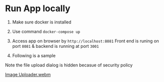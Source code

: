 # Run App locally

1. Make sure docker is installed

2. Use command `docker-compose up`

3. Access app on browser by  `http://localhost:8081`
      Front end is runing on port `8081` & backend is running at port `3001`

4. Following is a sample 

Note the file upload dialog is hidden becasue of security policy


[Image Uploader.webm](https://user-images.githubusercontent.com/60607128/235541147-f4cc2bd5-334c-4f74-bf03-9d784dddaf04.webm)
